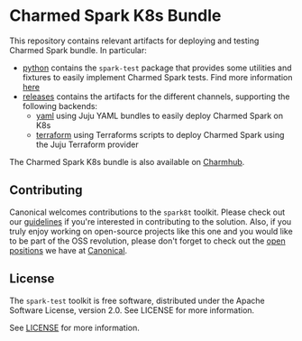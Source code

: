 # Charmed Spark K8s Bundle

This repository contains relevant artifacts for deploying and testing Charmed Spark bundle. In particular:

* [python](./python) contains the `spark-test` package that provides some utilities and fixtures to easily implement Charmed Spark tests. Find more information [here](./python/README.md)
* [releases](./releases) contains the artifacts for the different channels, supporting the following backends:
  * [yaml](./releases/3.4/yaml) using Juju YAML bundles to easily deploy Charmed Spark on K8s
  * [terraform](releases/3.4/terraform) using Terraforms scripts to deploy Charmed Spark using the Juju Terraform provider

The Charmed Spark K8s bundle is also available on [Charmhub](https://charmhub.io/spark-k8s-bundle).

## Contributing

Canonical welcomes contributions to the `spark8t` toolkit. Please check out our [guidelines](python/CONTRIBUTING.md) if you're interested in contributing to the solution. Also, if you truly enjoy working on open-source projects like this one and you would like to be part of the OSS revolution, please don't forget to check out the [open positions](https://canonical.com/careers/all) we have at [Canonical](https://canonical.com/).  

## License
The `spark-test` toolkit is free software, distributed under the Apache Software License, version 2.0. See LICENSE for more information.

See [LICENSE](LICENSE) for more information.

